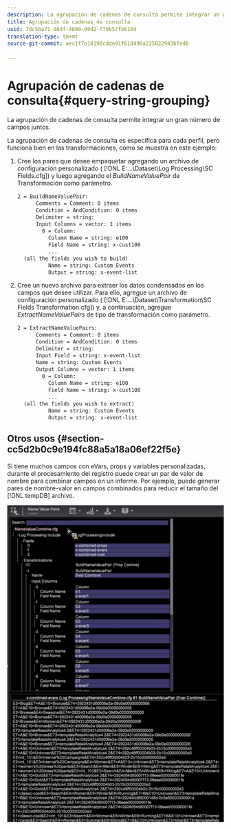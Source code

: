 ```yaml
---
description: La agrupación de cadenas de consulta permite integrar un gran número de campos juntos.
title: Agrupación de cadenas de consulta
uuid: 7dc5ba71-984f-4899-99d2-f79b57fb616d
translation-type: tm+mt
source-git-commit: aec1f7b14198cdde91f61d490a235022943bfedb

---
```



# Agrupación de cadenas de consulta{#query-string-grouping}

La agrupación de cadenas de consulta permite integrar un gran número de campos juntos.

La agrupación de cadenas de consulta es específica para cada perfil, pero funciona bien en las transformaciones, como se muestra en este ejemplo:

1. Cree los pares que desee empaquetar agregando un archivo de configuración personalizado ( [!DNL E:\...\Dataset\Log Processing\SC Fields.cfg]) y luego agregando el *BuildNameValuePair* de Transformación como parámetro.

   ```
   2 = BuildNameValuePair:  
         Comments = Comment: 0 items 
         Condition = AndCondition: 0 items 
         Delimiter = string:  
         Input Columns = vector: 1 items 
           0 = Column:  
             Column Name = string: e100 
             Field Name = string: x-cust100 
             ...  
     (all the fields you wish to build)
             Name = string: Custom Events 
             Output = string: x-event-list       
   ```

1. Cree un nuevo archivo para extraer los datos condensados en los campos que desee utilizar. Para ello, agregue un archivo de configuración personalizado ( [!DNL E:\...\Dataset\Transformation\SC Fields Transformation.cfg]) y, a continuación, agregue *ExtractNameValuePairs* de tipo de transformación como parámetro.

   ```
   2 = ExtractNameValuePairs:  
         Comments = Comment: 0 items 
         Condition = AndCondition: 0 items 
         Delimiter = string:  
         Input Field = string: x-event-list 
         Name = string: Custom Events 
         Output Columns = vector: 1 items 
           0 = Column:  
             Column Name = string: e100 
             Field Name = string: x-cust100 
             ...  
     (all the fields you wish to extract) 
             Name = string: Custom Events 
             Output = string: x-event-list   
   ```

## Otros usos {#section-cc5d2b0c9e194fc88a5a18a06ef22f5e}

Si tiene muchos campos con eVars, props y variables personalizadas, durante el procesamiento del registro puede crear un par de valor de nombre para combinar campos en un informe. Por ejemplo, puede generar pares de nombre-valor en campos combinados para reducir el tamaño del [!DNL tempDB] archivo.

![](assets/query_string_grouping.png)
